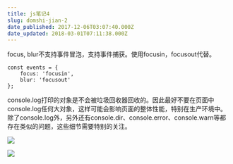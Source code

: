 ```yaml
---
title: js笔记4
slug: domshi-jian-2
date_published: 2017-12-06T03:07:40.000Z
date_updated: 2018-03-01T07:11:38.000Z
---
```


focus, blur不支持事件冒泡，支持事件捕获。使用focusin，focusout代替。

    const events = {
        focus: 'focusin',
        blur: 'focusout'
    };
    

console.log打印的对象是不会被垃圾回收器回收的。因此最好不要在页面中console.log任何大对象，这样可能会影响页面的整体性能，特别在生产环境中。除了console.log外，另外还有console.dir、console.error、console.warn等都存在类似的问题，这些细节需要特别的关注。

![](/content/images/2018/03/z-index.png)

![](/content/images/2018/03/5AAyW.png)
